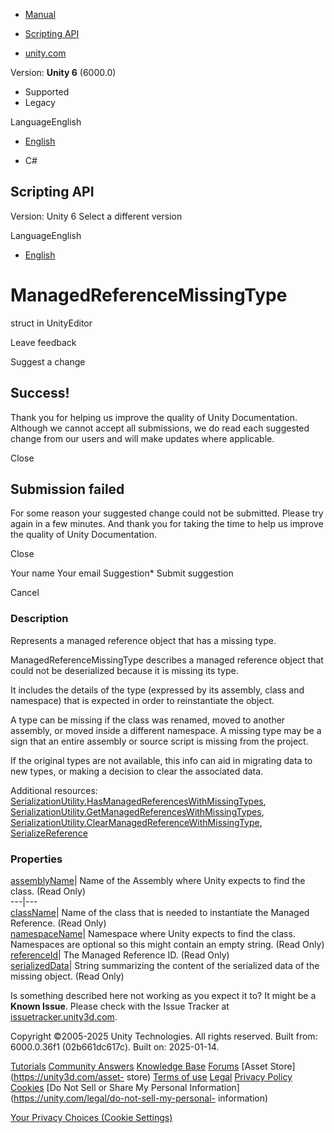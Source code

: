 [ ]()

  * [Manual](../Manual/index.html)
  * [Scripting API](../ScriptReference/index.html)

  * [unity.com](https://unity.com/)

Version: **Unity 6** (6000.0)

  * Supported
  * Legacy

LanguageEnglish

  * [English]()

  * C#

[ ](https://docs.unity3d.com)

## Scripting API

Version: Unity 6 Select a different version

LanguageEnglish

  * [English]()

# ManagedReferenceMissingType

struct in UnityEditor

Leave feedback

Suggest a change

## Success!

Thank you for helping us improve the quality of Unity Documentation. Although
we cannot accept all submissions, we do read each suggested change from our
users and will make updates where applicable.

Close

## Submission failed

For some reason your suggested change could not be submitted. Please <a>try
again</a> in a few minutes. And thank you for taking the time to help us
improve the quality of Unity Documentation.

Close

Your name Your email Suggestion* Submit suggestion

Cancel

[ ]()

### Description

Represents a managed reference object that has a missing type.

ManagedReferenceMissingType describes a managed reference object that could
not be deserialized because it is missing its type.  
  
It includes the details of the type (expressed by its assembly, class and
namespace) that is expected in order to reinstantiate the object.  
  
A type can be missing if the class was renamed, moved to another assembly, or
moved inside a different namespace. A missing type may be a sign that an
entire assembly or source script is missing from the project.  
  
If the original types are not available, this info can aid in migrating data
to new types, or making a decision to clear the associated data.  
  
Additional resources:
[SerializationUtility.HasManagedReferencesWithMissingTypes](SerializationUtility.HasManagedReferencesWithMissingTypes.html),
[SerializationUtility.GetManagedReferencesWithMissingTypes](SerializationUtility.GetManagedReferencesWithMissingTypes.html),
[SerializationUtility.ClearManagedReferenceWithMissingType](SerializationUtility.ClearManagedReferenceWithMissingType.html),
[SerializeReference](SerializeReference.html)

### Properties

[assemblyName](ManagedReferenceMissingType-assemblyName.html)| Name of the
Assembly where Unity expects to find the class. (Read Only)  
---|---  
[className](ManagedReferenceMissingType-className.html)| Name of the class
that is needed to instantiate the Managed Reference. (Read Only)  
[namespaceName](ManagedReferenceMissingType-namespaceName.html)| Namespace
where Unity expects to find the class. Namespaces are optional so this might
contain an empty string. (Read Only)  
[referenceId](ManagedReferenceMissingType-referenceId.html)| The Managed
Reference ID. (Read Only)  
[serializedData](ManagedReferenceMissingType-serializedData.html)| String
summarizing the content of the serialized data of the missing object. (Read
Only)  
  
Is something described here not working as you expect it to? It might be a
**Known Issue**. Please check with the Issue Tracker at
[issuetracker.unity3d.com](https://issuetracker.unity3d.com).

Copyright ©2005-2025 Unity Technologies. All rights reserved. Built from:
6000.0.36f1 (02b661dc617c). Built on: 2025-01-14.

[Tutorials](https://unity3d.com/learn) [Community
Answers](https://answers.unity3d.com) [Knowledge
Base](https://support.unity3d.com/hc/en-us)
[Forums](https://forum.unity3d.com) [Asset Store](https://unity3d.com/asset-
store) [Terms of use](https://docs.unity3d.com/Manual/TermsOfUse.html)
[Legal](https://unity.com/legal) [Privacy
Policy](https://unity.com/legal/privacy-policy)
[Cookies](https://unity.com/legal/cookie-policy) [Do Not Sell or Share My
Personal Information](https://unity.com/legal/do-not-sell-my-personal-
information)

[Your Privacy Choices (Cookie Settings)](javascript:void\(0\);)

